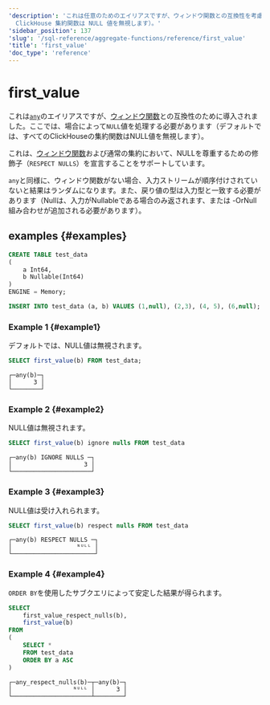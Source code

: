 ```yaml
---
'description': 'これは任意のためのエイリアスですが、ウィンドウ関数との互換性を考慮して導入されました。時には、`NULL` 値を処理する必要があります（デフォルトではすべての
  ClickHouse 集約関数は NULL 値を無視します）。'
'sidebar_position': 137
'slug': '/sql-reference/aggregate-functions/reference/first_value'
'title': 'first_value'
'doc_type': 'reference'
---
```



# first_value

これは[`any`](../../../sql-reference/aggregate-functions/reference/any.md)のエイリアスですが、[ウィンドウ関数](../../window-functions/index.md)との互換性のために導入されました。ここでは、場合によって`NULL`値を処理する必要があります（デフォルトでは、すべてのClickHouseの集約関数はNULL値を無視します）。

これは、[ウィンドウ関数](../../window-functions/index.md)および通常の集約において、NULLを尊重するための修飾子（`RESPECT NULLS`）を宣言することをサポートしています。

`any`と同様に、ウィンドウ関数がない場合、入力ストリームが順序付けされていないと結果はランダムになります。また、戻り値の型は入力型と一致する必要があります（Nullは、入力がNullableである場合のみ返されます、または -OrNull 組み合わせが追加される必要があります）。

## examples {#examples}

```sql
CREATE TABLE test_data
(
    a Int64,
    b Nullable(Int64)
)
ENGINE = Memory;

INSERT INTO test_data (a, b) VALUES (1,null), (2,3), (4, 5), (6,null);
```

### Example 1 {#example1}
デフォルトでは、NULL値は無視されます。
```sql
SELECT first_value(b) FROM test_data;
```

```text
┌─any(b)─┐
│      3 │
└────────┘
```

### Example 2 {#example2}
NULL値は無視されます。
```sql
SELECT first_value(b) ignore nulls FROM test_data
```

```text
┌─any(b) IGNORE NULLS ─┐
│                    3 │
└──────────────────────┘
```

### Example 3 {#example3}
NULL値は受け入れられます。
```sql
SELECT first_value(b) respect nulls FROM test_data
```

```text
┌─any(b) RESPECT NULLS ─┐
│                  ᴺᵁᴸᴸ │
└───────────────────────┘
```

### Example 4 {#example4}
`ORDER BY`を使用したサブクエリによって安定した結果が得られます。
```sql
SELECT
    first_value_respect_nulls(b),
    first_value(b)
FROM
(
    SELECT *
    FROM test_data
    ORDER BY a ASC
)
```

```text
┌─any_respect_nulls(b)─┬─any(b)─┐
│                 ᴺᵁᴸᴸ │      3 │
└──────────────────────┴────────┘
```
